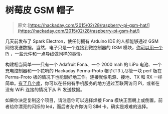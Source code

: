 # 树莓皮 GSM 帽子

> 原文:[https://hackaday.com/2015/02/28/raspberry-pi-gsm-hat/](https://hackaday.com/2015/02/28/raspberry-pi-gsm-hat/)

几天前发布了 Spark Electron，使任何拥有 Arduino IDE 的人都能够通过 GSM 网络发送数据。当然，电子只是一个连接到微控制器的 GSM 模块，[你可以用一个 Pi](http://hackaday.io/project/4462-raspberry-pi-fona-pihat) ，一些元件和一点导线做同样的事情。

构建相当简单——只有一个 Adafruit Fona、一个 2000 mah 的 LiPo 电池、一个充电控制器和一个花哨的 Hackaday Perma-Proto 帽子(T3 ),尽管一块 perf 板在 Perma-Proto 板的情况下也能很好地工作。连接就像电源、接地、TX 和 RX 一样简单。[有了几个库](https://learn.adafruit.com/fona-tethering-to-raspberry-pi-or-beaglebone-black)，你可以在任何有手机服务的地方通过互联网访问 Pi，或者在没有 WiFi 连接的情况下从 Pi 发送数据。

如果你决定复制这个项目，请注意你可以选择焊接 Fona 模块正面朝上或倒置。前者给你漂亮的闪烁的 led，而后者允许你访问 SIM 卡。确实是艰难的选择。